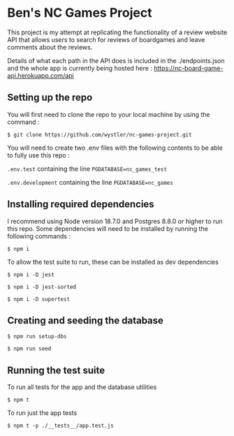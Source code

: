 # Ben's NC Games Project

This project is my attempt at replicating the functionality of a review website API that allows users to search for reviews of boardgames and leave comments about the reviews.  

Details of what each path in the API does is included in the ./endpoints.json and the whole app is currently being hosted here : https://nc-board-game-api.herokuapp.com/api

## Setting up the repo

You will first need to clone the repo to your local machine by using the command :

```
$ git clone https://github.com/wystler/nc-games-project.git
```

You will need to create two .env files with the following contents to be able to fully use this repo :

                        
 `.env.test` containing the line   `PGDATABASE=nc_games_test` 
                        
 `.env.development` containing the line  `PGDATABASE=nc_games`

## Installing required dependencies

I recommend using Node version 18.7.0 and Postgres 8.8.0 or higher to run this repo.
Some dependencies will need to be installed by running the following commands :   
```
$ npm i
```
To allow the test suite to run, these can be installed as dev dependencies
```
$ npm i -D jest

$ npm i -D jest-sorted

$ npm i -D supertest
```
## Creating and seeding the database

```
$ npm run setup-dbs

$ npm run seed
```

## Running the test suite

To run all tests for the app and the database utilities

```
$ npm t         
```

To run just the app tests

```
$ npm t -p ./__tests__/app.test.js
```